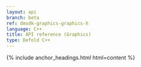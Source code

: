 ```yaml
---
layout: api
branch: beta
ref: dmsdk-graphics-graphics-h
language: C++
title: API reference (Graphics)
type: Defold C++
---
```

{% include anchor_headings.html html=content %}